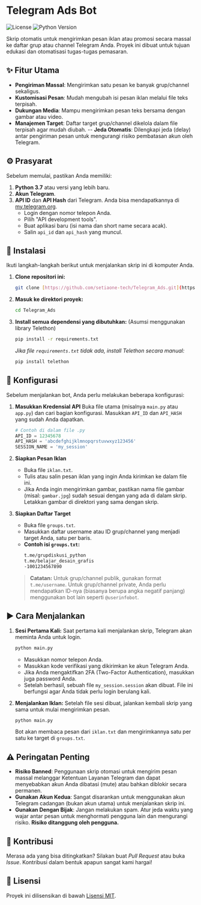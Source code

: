 # Telegram Ads Bot

![License](https://img.shields.io/badge/license-MIT-blue.svg)
![Python Version](https://img.shields.io/badge/python-3.7%2B-blue)

Skrip otomatis untuk mengirimkan pesan iklan atau promosi secara massal ke daftar grup atau channel Telegram Anda. Proyek ini dibuat untuk tujuan edukasi dan otomatisasi tugas-tugas pemasaran.

## ✨ Fitur Utama

-   **Pengiriman Massal**: Mengirimkan satu pesan ke banyak grup/channel sekaligus.
-   **Kustomisasi Pesan**: Mudah mengubah isi pesan iklan melalui file teks terpisah.
-   **Dukungan Media**: Mampu mengirimkan pesan teks bersama dengan gambar atau video.
-   **Manajemen Target**: Daftar target grup/channel dikelola dalam file terpisah agar mudah diubah.
--   **Jeda Otomatis**: Dilengkapi jeda (delay) antar pengiriman pesan untuk mengurangi risiko pembatasan akun oleh Telegram.

## ⚙️ Prasyarat

Sebelum memulai, pastikan Anda memiliki:

1.  **Python 3.7** atau versi yang lebih baru.
2.  **Akun Telegram**.
3.  **API ID** dan **API Hash** dari Telegram. Anda bisa mendapatkannya di [my.telegram.org](https://my.telegram.org).
    -   Login dengan nomor telepon Anda.
    -   Pilih "API development tools".
    -   Buat aplikasi baru (isi nama dan short name secara acak).
    -   Salin `api_id` dan `api_hash` yang muncul.

## 🚀 Instalasi

Ikuti langkah-langkah berikut untuk menjalankan skrip ini di komputer Anda.

1.  **Clone repositori ini:**
    ```bash
    git clone [https://github.com/setiaone-tech/Telegram_Ads.git](https://github.com/setiaone-tech/Telegram_Ads.git)
    ```

2.  **Masuk ke direktori proyek:**
    ```bash
    cd Telegram_Ads
    ```

3.  **Install semua dependensi yang dibutuhkan:**
    (Asumsi menggunakan library Telethon)
    ```bash
    pip install -r requirements.txt
    ```
    *Jika file `requirements.txt` tidak ada, install Telethon secara manual:*
    ```bash
    pip install telethon
    ```

## 📝 Konfigurasi

Sebelum menjalankan bot, Anda perlu melakukan beberapa konfigurasi:

1.  **Masukkan Kredensial API**
    Buka file utama (misalnya `main.py` atau `app.py`) dan cari bagian konfigurasi. Masukkan `API_ID` dan `API_HASH` yang sudah Anda dapatkan.

    ```python
    # Contoh di dalam file .py
    API_ID = 12345678
    API_HASH = 'abcdefghijklmnopqrstuvwxyz123456'
    SESSION_NAME = 'my_session'
    ```

2.  **Siapkan Pesan Iklan**
    -   Buka file `iklan.txt`.
    -   Tulis atau salin pesan iklan yang ingin Anda kirimkan ke dalam file ini.
    -   Jika Anda ingin mengirimkan gambar, pastikan nama file gambar (misal: `gambar.jpg`) sudah sesuai dengan yang ada di dalam skrip. Letakkan gambar di direktori yang sama dengan skrip.

3.  **Siapkan Daftar Target**
    -   Buka file `groups.txt`.
    -   Masukkan daftar username atau ID grup/channel yang menjadi target Anda, satu per baris.
    -   **Contoh isi `groups.txt`:**
        ```txt
        t.me/grupdiskusi_python
        t.me/belajar_desain_grafis
        -1001234567890 
        ```
    > **Catatan:** Untuk grup/channel publik, gunakan format `t.me/username`. Untuk grup/channel private, Anda perlu mendapatkan ID-nya (biasanya berupa angka negatif panjang) menggunakan bot lain seperti `@userinfobot`.

## ▶️ Cara Menjalankan

1.  **Sesi Pertama Kali:** Saat pertama kali menjalankan skrip, Telegram akan meminta Anda untuk login.
    ```bash
    python main.py
    ```
    -   Masukkan nomor telepon Anda.
    -   Masukkan kode verifikasi yang dikirimkan ke akun Telegram Anda.
    -   Jika Anda mengaktifkan 2FA (Two-Factor Authentication), masukkan juga password Anda.
    -   Setelah berhasil, sebuah file `my_session.session` akan dibuat. File ini berfungsi agar Anda tidak perlu login berulang kali.

2.  **Menjalankan Iklan:**
    Setelah file sesi dibuat, jalankan kembali skrip yang sama untuk mulai mengirimkan pesan.
    ```bash
    python main.py
    ```
    Bot akan membaca pesan dari `iklan.txt` dan mengirimkannya satu per satu ke target di `groups.txt`.

## ⚠️ Peringatan Penting

-   **Risiko Banned**: Penggunaan skrip otomasi untuk mengirim pesan massal melanggar Ketentuan Layanan Telegram dan dapat menyebabkan akun Anda dibatasi (mute) atau bahkan diblokir secara permanen.
-   **Gunakan Akun Kedua**: Sangat disarankan untuk menggunakan akun Telegram cadangan (bukan akun utama) untuk menjalankan skrip ini.
-   **Gunakan Dengan Bijak**: Jangan melakukan spam. Atur jeda waktu yang wajar antar pesan untuk menghormati pengguna lain dan mengurangi risiko. **Risiko ditanggung oleh pengguna.**

## 🤝 Kontribusi

Merasa ada yang bisa ditingkatkan? Silakan buat *Pull Request* atau buka *Issue*. Kontribusi dalam bentuk apapun sangat kami hargai!

## 📄 Lisensi

Proyek ini dilisensikan di bawah [Lisensi MIT](LICENSE).
